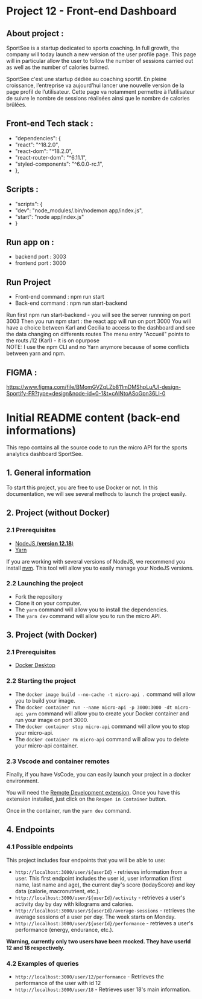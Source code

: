 # Project 12 - Front-end Dashboard

## About project :

SportSee is a startup dedicated to sports coaching. In full growth, the company will today launch a new version of the user profile page. This page will in particular allow the user to follow the number of sessions carried out as well as the number of calories burned.

SportSee c'est une startup dédiée au coaching sportif. En pleine croissance, l’entreprise va aujourd’hui lancer une nouvelle version de la page profil de l’utilisateur. Cette page va notamment permettre à l’utilisateur de suivre le nombre de sessions réalisées ainsi que le nombre de calories brûlées.

## Front-end Tech stack :

- "dependencies": {
- "react": "^18.2.0",
- "react-dom": "^18.2.0",
- "react-router-dom": "^6.11.1",
- "styled-components": "^6.0.0-rc.1",
- },

## Scripts :

- "scripts": {
- "dev": "node_modules/.bin/nodemon app/index.js",
- "start": "node app/index.js"
- }

## Run app on :

- backend port : 3003
- frontend port : 3000

## Run Project

- Front-end command  :  npm run start
- Back-end command  : npm run start-backend

Run first npm run start-backend  - you will see the server runnning on port 3003
Then you run npm start : the react app will run on port 3000
You will have a choice between Karl and Cecilia to access to the dashboard and see the data changing on differents routes 
The menu entry "Accueil" points to the routs /12 (Karl)  - it is on opurpose  
NOTE: I use the npm CLI and no Yarn anymore because of some conflicts between yarn and npm. 

## FIGMA :

https://www.figma.com/file/BMomGVZqLZb811mDMShpLu/UI-design-Sportify-FR?type=design&node-id=0-1&t=cAlNtoASoGpn36LI-0


# Initial README content (back-end informations)

This repo contains all the source code to run the micro API for the sports analytics dashboard SportSee.

## 1. General information

To start this project, you are free to use Docker or not. In this documentation, we will see several methods to launch the project easily.

## 2. Project (**without Docker**)

### 2.1 Prerequisites

- [NodeJS (**version 12.18**)](https://nodejs.org/en/)
- [Yarn](https://yarnpkg.com/)

If you are working with several versions of NodeJS, we recommend you install [nvm](https://github.com/nvm-sh/nvm). This tool will allow you to easily manage your NodeJS versions.

### 2.2 Launching the project

- Fork the repository
- Clone it on your computer.
- The `yarn` command will allow you to install the dependencies.
- The `yarn dev` command will allow you to run the micro API.

## 3. Project (**with Docker**)

### 2.1 Prerequisites

- [Docker Desktop](https://www.docker.com/products/docker-desktop)

### 2.2 Starting the project

- The `docker image build --no-cache -t micro-api .` command will allow you to build your image.
- The `docker container run --name micro-api -p 3000:3000 -dt micro-api yarn` command will allow you to create your Docker container and run your image on port 3000.
- The `docker container stop micro-api` command will allow you to stop your micro-api.
- The `docker container rm micro-api` command will allow you to delete your micro-api container.

### 2.3 Vscode and container remotes

Finally, if you have VsCode, you can easily launch your project in a docker environment.

You will need the [Remote Development extension](https://marketplace.visualstudio.com/items?itemName=ms-vscode-remote.vscode-remote-extensionpack). Once you have this extension installed, just click on the `Reopen in Container` button.

Once in the container, run the `yarn dev` command.

## 4. Endpoints

### 4.1 Possible endpoints

This project includes four endpoints that you will be able to use:

- `http://localhost:3000/user/${userId}` - retrieves information from a user. This first endpoint includes the user id, user information (first name, last name and age), the current day's score (todayScore) and key data (calorie, macronutrient, etc.).
- `http://localhost:3000/user/${userId}/activity` - retrieves a user's activity day by day with kilograms and calories.
- `http://localhost:3000/user/${userId}/average-sessions` - retrieves the average sessions of a user per day. The week starts on Monday.
- `http://localhost:3000/user/${userId}/performance` - retrieves a user's performance (energy, endurance, etc.).

**Warning, currently only two users have been mocked. They have userId 12 and 18 respectively.**

### 4.2 Examples of queries

- `http://localhost:3000/user/12/performance` - Retrieves the performance of the user with id 12
- `http://localhost:3000/user/18` - Retrieves user 18's main information.


<!-- //TODO note : if use parcel:
  ## Scripts :

- "scripts": {
- "dev": "node_modules/.bin/nodemon app/index.js",
- "start": "node app/index.js",
- "devfront": "parcel src/public/index.html",
- "buildfront": "parcel build src/public/index.html"
- } -->